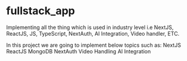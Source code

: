 # fullstack_app
Implementing all the thing which is used in industry level i.e NextJS, ReactJS, JS, TypeScript, NextAuth, AI Integration, Video handler, ETC.


In this project we are going to implement below topics such as:
NextJS
ReactJS
MongoDB
NextAuth
Video Handling
AI Integration

